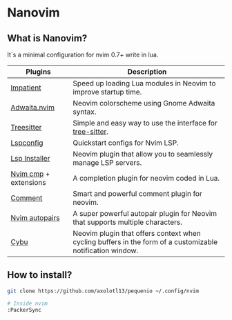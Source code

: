 # Nanovim

## What is Nanovim?

It´s a minimal configuration for nvim 0.7+ write in lua.



| Plugins                                                      | Description                                                  |
| ------------------------------------------------------------ | ------------------------------------------------------------ |
| [Impatient](https://github.com/lewis6991/impatient.nvim)     | Speed up loading Lua modules in Neovim to improve startup time. |
| [Adwaita.nvim](https://github.com/Mofiqul/adwaita.nvim)      | Neovim colorscheme using Gnome Adwaita syntax.               |
| [Treesitter](https://github.com/nvim-treesitter/nvim-treesitter) | Simple and easy way to use the interface for [tree-sitter](https://github.com/tree-sitter/tree-sitter). |
| [Lspconfig](https://github.com/neovim/nvim-lspconfig)        | Quickstart configs for Nvim LSP.                             |
| [Lsp Installer](https://github.com/williamboman/nvim-lsp-installer) | Neovim plugin that allow you to seamlessly manage LSP servers. |
| [Nvim cmp](https://github.com/hrsh7th/nvim-cmp) + extensions | A completion plugin for neovim coded in Lua.                 |
| [Comment](https://github.com/numToStr/Comment.nvim)          | Smart and powerful comment plugin for neovim.                |
| [Nvim autopairs](https://github.com/windwp/nvim-autopairs)   | A super powerful autopair plugin for Neovim that supports multiple characters. |
| [Cybu](https://github.com/ghillb/cybu.nvim)                  | Neovim plugin that offers context when cycling buffers in the form of a customizable notification window. |



## How to install?

```bash
git clone https://github.com/axolotl13/pequenio ~/.config/nvim

# Inside nvim
:PackerSync
```

[](https://github.com/axolotl13/nanovim/blob/main/.img/pic1.png)
